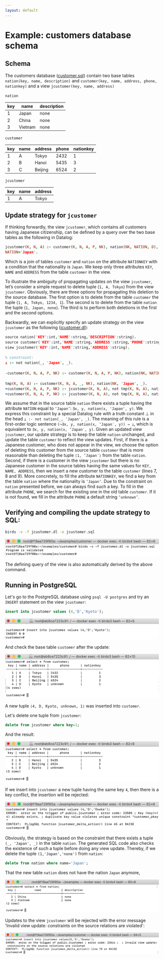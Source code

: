 ```yaml
---
layout: default
---
```


# Example: customers database schema

## Schema

The customers database ([customer.sql]({{site.github.repository_url}}/tree/master/examples/customer/db/customer.sql)) contain two base tables `nation(key, name, description)` and `customer(key, name, address, phone, nationkey)` and a view `jcustomer(key, name, address)`

`nation`

| key |           name            | description |
|-----|---------------------------|-------------|
|   1 | Japan                     | none        |
|   2 | China                     | none        |
|   3 | Vietnam                   | none        |

`customer`

 key | name | address |      phone      | nationkey 
-----|------|---------|-----------------|-----------
   1 | A    | Tokyo   | 2432            |         1
   2 | B    | Hanoi   | 5435            |         3
   3 | C    | Beijing | 6524            |         2

`jcustomer`

 key | name | address 
-----|------|---------
   1 | A    | Tokyo

## Update strategy for `jcustomer`

If thinking forwardly, the view `jcustomer`, which contains all customers having Japanese citizenship, can be defined by a query over the two base tables as the
following in Datalog:

```prolog
jcustomer(K, N, A) :- customer(K, N, A, P, NK), nation(NK, NATION, D),
NATION='Japan'.
```

Which is a join of tables `customer` and `nation` on the attribute
`NATIONKEY` with a condition that the nationality is `Japan`. We keep
only three attributes `KEY`, `NAME` and `ADDRESS` from the table
`customer` in the view.

To illustrate the ambiguity of propagating updates on the view
`jcustomer`, let’s consider a simple request to delete tuple ⟨`1, A, Tokyo`⟩ from the view
`jcustomer`. Obviously, there are three options for propagating this
deletion to the source database. The first option is to delete from the
table `customer` the tuple ⟨`1, A, Tokyo, 1234, 1`⟩. The second is to
delete from the table `nation` the tuple ⟨`1, Japan, none`⟩. The third
is to perform both deletions in the first and the second options.

Backwardly, we can explicitly specify an update strategy on the view `jcustomer` as the following ([jcustomer.dl]({{site.github.repository_url}}/tree/master/examples/customer/jcustomer.dl)):

```prolog
source nation('KEY':int,'NAME':string,'DESCRIPTION':string).
source customer('KEY':int,'NAME':string,'ADDRESS':string,'PHONE':string,'NATIONKEY':int).
view jcustomer('KEY':int,'NAME':string,'ADDRESS':string).

% constraint:
⊥ :- not nation(_, 'Japan', _).

-customer(K, N, A, P, NK) :- customer(K, N, A, P, NK), nation(NK, NATION, _), NATION ='Japan', not jcustomer(K, N, A).

tmp(K, N, A) :- customer(K, N, A, _, NK), nation(NK, 'Japan', _).
+customer(K, N, A, P, NK) :- jcustomer(K, N, A), not tmp(K, N, A), nation(NK, 'Japan', _), customer(K, _, _, P, _).
+customer(K, N, A, P, NK) :- jcustomer(K, N, A), not tmp(K, N, A), nation(NK, 'Japan', _), not customer(K, _, _, _, _), P = 'unknown'.
```

We assume that in the source table `nation` there exists a tuple having
the attribute `NATION` equal to `‘Japan’`:
`∃x, y, nation(x, 'Japan', y)`. We express this
constraint by a special Datalog rule with a truth constant ⊥ in the head `⊥ :- not nation(_, 'Japan', _)`.
The meaning of this rule is a first-order logic sentence
`(¬∃x, y, nation(x, ‘Japan′, y)) → ⊥`,
which is equivalent to `∃x, y, nation(x, ‘Japan′, y)`.
Given an updated view `jcustomer`, our update strategy is to keep the table
`nation` unchanged, and update the table `customer` to reflect the view
updates. First, if there is a Japanese customer, who does not appear in
the view, we choose the option of deleting this customer from the source
table `customer`
that is more reasonable than deleting the tuple
`⟨1, ‘Japan′⟩` from the table `nation`. Second, if there
is a customer in the view `jcustomer` but there is no Japanese customer
in the source tables having the same values for `KEY, NAME, ADDRESS`,
then we insert a new customer to the table `customer` (lines 7, 8 and 9).
More concretely, to fill the attribute `NATIONKEY`, we find a key from
the table `nation` where the nationality is `‘Japan’`. Due to the
constraint on `nation` presented before, we can always find such a key.
To fill in the attribute `PHONE`, we search for the existing one in the
old table `customer`. If it is not found, we fill in the attribute
`PHONE` a default string `‘unknown’`.

## Verifying and compiling the update strategy to SQL:

```bash
birds -v -f jcustomer.dl -o jcustomer.sql
```

![insert](assets/images/jcustomer-compilation.png)

The defining query of the view is also automatically derived by the above command.

## Running in PostgreSQL

Let's go to the PostgreSQL database using `psql -U postgres` and try an `INSERT` statement on the view `jcustomer`:

```sql
insert into jcustomer values (4,'D','Kyoto');
```

![insert](assets/images/jcustomer-insert.png)

And check the base table `customer` after the update:

![insert-result](assets/images/jcustomer-insert-result.png)

A new tuple `⟨4, D, Kyoto, unknown, 1⟩` was inserted into `customer`.

Let's delete one tuple from `jcustomer`:

```sql
delete from jcustomer where key=1;
```

And the result:

![delete-result](assets/images/jcustomer-delete-result.png)

If we insert into `jcustomer` a new tuple having the same key `4`, then there is a key conflict, the insertion will be rejected:

![key-conflict](assets/images/jcustomer-key-conflict.png)

Obviously, the strategy is based on the constraint that there exists a tuple `(_, 'Japan', _)` in the table `nation`. The generated SQL code also checks the existence of such a tuple before doing any view update. Thereby, if we delete the tuple `(1,'Japan','none')` from `nation`:

```sql
delete from nation where name='Japan';
```

That the new table `nation` does not have the nation `Japan` anymore, 

![delete-japan](assets/images/updated-nation.png)

Updates to the view `jcustomer` will be rejected with the error message 'Invalid view update: constraints on the source relations are violated':

![invalid-update-nation](assets/images/invalid-update-nation.png)